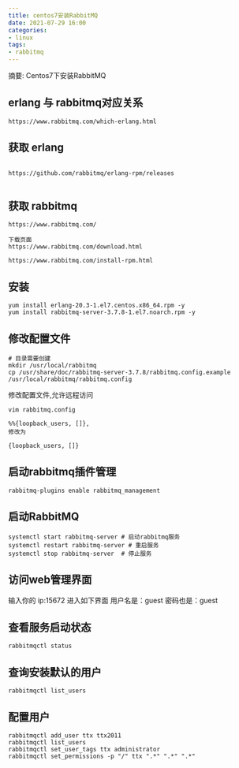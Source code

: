 ```yaml
---
title: centos7安装RabbitMQ
date: 2021-07-29 16:00
categories:
- linux
tags:
- rabbitmq
---
```

	
	
摘要: Centos7下安装RabbitMQ
<!-- more -->


## erlang 与 rabbitmq对应关系
```
https://www.rabbitmq.com/which-erlang.html
```

## 获取 erlang

```

https://github.com/rabbitmq/erlang-rpm/releases


```


## 获取 rabbitmq

```
https://www.rabbitmq.com/

下载页面
https://www.rabbitmq.com/download.html

https://www.rabbitmq.com/install-rpm.html
```

## 安装
```
yum install erlang-20.3-1.el7.centos.x86_64.rpm -y
yum install rabbitmq-server-3.7.8-1.el7.noarch.rpm -y
```

## 修改配置文件

```
# 目录需要创建
mkdir /usr/local/rabbitmq
cp /usr/share/doc/rabbitmq-server-3.7.8/rabbitmq.config.example /usr/local/rabbitmq/rabbitmq.config
```

修改配置文件,允许远程访问
```
vim rabbitmq.config

%%{loopback_users, []},
修改为

{loopback_users, []}
```


## 启动rabbitmq插件管理
```
rabbitmq-plugins enable rabbitmq_management
```

## 启动RabbitMQ
```
systemctl start rabbitmq-server # 启动rabbitmq服务
systemctl restart rabbitmq-server # 重启服务
systemctl stop rabbitmq-server  # 停止服务
```

## 访问web管理界面
输入你的 ip:15672
进入如下界面
用户名是：guest
密码也是：guest


##  查看服务启动状态
```
rabbitmqctl status
```

## 查询安装默认的用户
```
rabbitmqctl list_users
```

## 配置用户
```
rabbitmqctl add_user ttx ttx2011
rabbitmqctl list_users
rabbitmqctl set_user_tags ttx administrator
rabbitmqctl set_permissions -p "/" ttx ".*" ".*" ".*"
```
